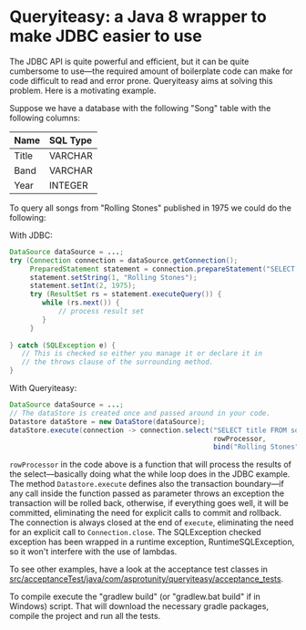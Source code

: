 # Queryiteasy: a Java 8 wrapper to make JDBC easier to use #

The JDBC API is quite powerful and efficient, but it can be quite cumbersome to use—the required amount of boilerplate
code can make for code difficult to read and error prone. Queryiteasy aims at solving this problem. Here is a motivating example.

Suppose we have a database with the following "Song" table with the following columns:

|Name  |SQL Type|
|:-----|:-------|
|Title |VARCHAR |
|Band  |VARCHAR |
|Year  |INTEGER |

To query all songs from "Rolling Stones" published in 1975 we could do the following:

With JDBC:
```java
DataSource dataSource = ...;
try (Connection connection = dataSource.getConnection();
     PreparedStatement statement = connection.prepareStatement("SELECT title FROM song WHERE band = ? and year = ?")) {
     statement.setString(1, "Rolling Stones");
     statement.setInt(2, 1975);
     try (ResultSet rs = statement.executeQuery()) {
        while (rs.next()) {
            // process result set
        }
     }
     
} catch (SQLException e) {
   // This is checked so either you manage it or declare it in 
   // the throws clause of the surrounding method.
}
```

With Queryiteasy:
```java
DataSource dataSource = ...;
// The dataStore is created once and passed around in your code.
Datastore dataStore = new DataStore(dataSource);
dataStore.execute(connection -> connection.select("SELECT title FROM song WHERE band = ? and year = ?", 
                                                  rowProcessor, 
                                                  bind("Rolling Stones"), bind(1975)));

```

`rowProcessor` in the code above is a function that will process the results of the select—basically doing what the while loop does in the JDBC example.
The method `Datastore.execute` defines also the transaction boundary—if any call inside the function passed as parameter throws an exception the transaction will be rolled back, otherwise, if everything goes well, it will be committed, eliminating the need for explicit calls to commit and rollback. The connection is always closed at the end of `execute`, eliminating the need for an explicit call to `Connection.close`.
The SQLException checked exception has been wrapped in a runtime exception, RuntimeSQLException, so it won't interfere with the use of lambdas.

To see other examples, have a look at the acceptance test classes in 
[src/acceptanceTest/java/com/asprotunity/queryiteasy/acceptance_tests](src/acceptanceTest/java/com/asprotunity/queryiteasy/acceptance_tests).
 
To compile execute the "gradlew build" (or "gradlew.bat build" if in Windows) script. That will download the necessary
gradle packages, compile the project and run all the tests.

